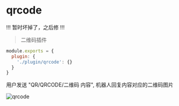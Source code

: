 # qrcode

!!! 暂时坏掉了，之后修 !!!

> 二维码插件

```js
module.exports = {
  plugin: {
    './plugin/qrcode': {}
  }
}
```

用户发送 "QR/QRCODE/二维码 内容", 机器人回复内容对应的二维码图片

![qrcode](https://user-images.githubusercontent.com/8413791/109457037-048d0a80-7a95-11eb-9695-32eb4edaef1a.png)
